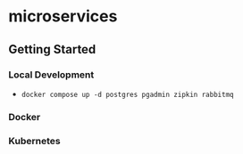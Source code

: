 # microservices

## Getting Started
### Local Development
* `docker compose up -d postgres pgadmin zipkin rabbitmq`
### Docker
### Kubernetes